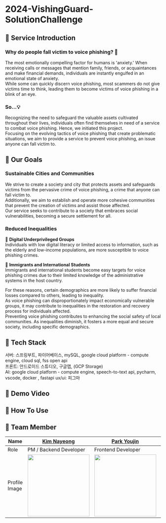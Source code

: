 # 2024-VishingGuard-SolutionChallenge
## 🚨 Service Introduction
### Why do people fall victim to voice phishing? 🤔
The most emotionally compelling factor for humans is 'anxiety.' When receiving calls or messages that mention family, friends, or acquaintances and make financial demands, individuals are instantly engulfed in an emotional state of anxiety.   
While some can quickly discern voice phishing, most scammers do not give victims time to think, leading them to become victims of voice phishing in a blink of an eye.
### So...💡
Recognizing the need to safeguard the valuable assets cultivated throughout their lives, individuals often find themselves in need of a service to combat voice phishing. Hence, we initiated this project.   
Focusing on the evolving tactics of voice phishing that create problematic situations, we aim to provide a service to prevent voice phishing, an issue anyone can fall victim to.
## 🚨 Our Goals
### Sustainable Cities and Communities
We strive to create a society and city that protects assets and safeguards victims from the pervasive crime of voice phishing, a crime that anyone can fall victim to.   
Additionally, we aim to establish and operate more cohesive communities that prevent the creation of victims and assist those affected.   
Our service seeks to contribute to a society that embraces social vulnerabilities, becoming a secure settlement for all.
### Reduced Inequalities
🎯 **Digital Underprivileged Groups**   
Individuals with low digital literacy or limited access to information, such as the elderly and low-income populations, are more susceptible to voice phishing crimes.  
   
🎯 **Immigrants and International Students**   
Immigrants and international students become easy targets for voice phishing crimes due to their limited knowledge of the administrative systems in the host country.   
   
For these reasons, certain demographics are more likely to suffer financial losses compared to others, leading to inequality.   
As voice phishing can disproportionately impact economically vulnerable groups, it may contribute to inequalities in the restoration and recovery process for individuals affected.   
Preventing voice phishing contributes to enhancing the social safety of local communities. As inequalities diminish, it fosters a more equal and secure society, including specific demographics.   
## 🚨 Tech Stack
서버: 스프링부트, 파이어베이스, mySQL, google cloud platform - compute engine, cloud sql, fss open api   
프론트: 안드로이드 스튜디오, 구글맵, (GCP Storage)   
AI: google cloud platform - compute engine, speech-to-text api, pycharm, vscode, docker , fastapi
ux/ui: 피그마    
## 🚨 Demo Video
## 🚨 How To Use
## 🚨 Team Member
| Name | [Kim Nayeong](https://github.com/nanna29) | [Park Youjin](https://github.com/youjin09222) | [Kim Chaeyeon](https://github.com/chaeyeoniklmw) | [Ha Yourim](https://github.com/YulimHa) |
| --- | --- | --- |--- | --- |
| Role | PM / Backend Developer | Frontend Developer | AI/ML Developer | UI/UX Designer |
| Profile Image | <img src = "https://github.com/GDSC-SWU/2024-VishingGuard-SolutionChallenge/assets/87843494/4979dc3a-70d3-4ac5-b2d0-8836b4323c3d" width="200">| <img src="https://image.dongascience.com/Photo/2020/03/5bddba7b6574b95d37b6079c199d7101.jpg" width="200"/> | <img src="https://image.dongascience.com/Photo/2020/03/5bddba7b6574b95d37b6079c199d7101.jpg" width="200"/> | <img src="https://github.com/GDSC-SWU/2024-VishingGuard-SolutionChallenge/assets/87843494/ebb4b91b-ed71-47b1-8f9b-1eed4dc32d8d" width="200"/> |
